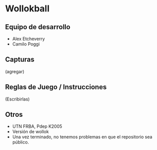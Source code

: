 # Wollokball 

## Equipo de desarrollo

- Alex Etcheverry
- Camilo Poggi


## Capturas

(agregar)

## Reglas de Juego / Instrucciones

(Escribirlas)


## Otros

- UTN FRBA, Pdep K2005
- Versión de wollok
- Una vez terminado, no tenemos problemas en que el repositorio sea público.
